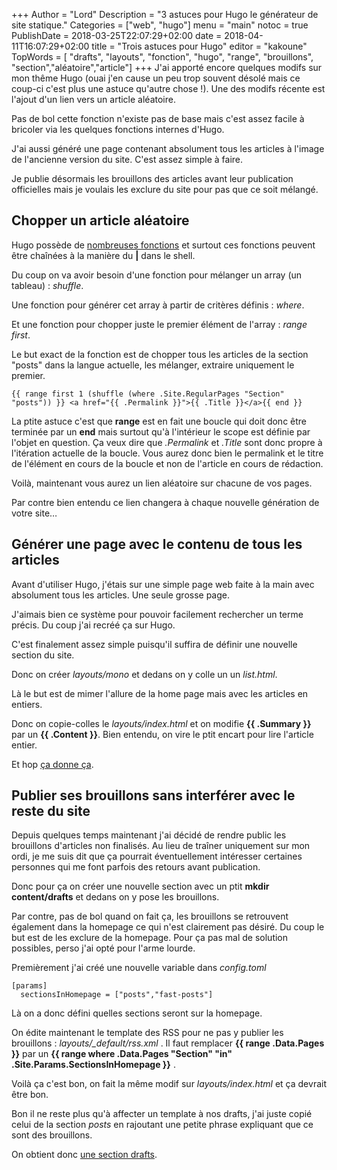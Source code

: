 +++
Author = "Lord"
Description = "3 astuces pour Hugo le générateur de site statique."
Categories = ["web", "hugo"]
menu = "main"
notoc = true
PublishDate = 2018-03-25T22:07:29+02:00
date = 2018-04-11T16:07:29+02:00
title = "Trois astuces pour Hugo"
editor = "kakoune"
TopWords = [  "drafts", "layouts", "fonction", "hugo", "range", "brouillons", "section","aléatoire","article"]
+++
J'ai apporté encore quelques modifs sur mon thême Hugo (ouai j'en cause un peu trop souvent désolé mais ce coup-ci c'est plus une astuce qu'autre chose !).
Une des modifs récente est l'ajout d'un lien vers un article aléatoire.

Pas de bol cette fonction n'existe pas de base mais c'est assez facile à bricoler via les quelques fonctions internes d'Hugo.

J'ai aussi généré une page contenant absolument tous les articles à l'image de l'ancienne version du site.
C'est assez simple à faire.

Je publie désormais les brouillons des articles avant leur publication officielles mais je voulais les exclure du site pour pas que ce soit mélangé.

## Chopper un article aléatoire
Hugo possède de [nombreuses fonctions](https://gohugo.io/functions/) et surtout ces fonctions peuvent être chaînées à la manière du **|** dans le shell.

Du coup on va avoir besoin d'une fonction pour mélanger un array (un tableau) : *shuffle*.

Une fonction pour générer cet array à partir de critères définis : *where*.

Et une fonction pour chopper juste le premier élément de l'array : *range first*.

Le but exact de la fonction est de chopper tous les articles de la section "posts" dans la langue actuelle, les mélanger, extraire uniquement le premier.

```
{{ range first 1 (shuffle (where .Site.RegularPages "Section" "posts")) }} <a href="{{ .Permalink }}">{{ .Title }}</a>{{ end }}
```

La ptite astuce c'est que **range** est en fait une boucle qui doit donc être terminée par un **end** mais surtout qu'à l'intérieur le scope est définie par l'objet en question.
Ça veux dire que *.Permalink* et *.Title* sont donc propre à l'itération actuelle de la boucle.
Vous aurez donc bien le permalink et le titre de l'élément en cours de la boucle et non de l'article en cours de rédaction.

Voilà, maintenant vous aurez un lien aléatoire sur chacune de vos pages.

Par contre bien entendu ce lien changera à chaque nouvelle génération de votre site…

## Générer une page avec le contenu de tous les articles
Avant d'utiliser Hugo, j'étais sur une simple page web faite à la main avec absolument tous les articles.
Une seule grosse page.

J'aimais bien ce système pour pouvoir facilement rechercher un terme précis.
Du coup j'ai recréé ça sur Hugo.

C'est finalement assez simple puisqu'il suffira de définir une nouvelle section du site.

Donc on créer *layouts/mono* et dedans on y colle un un *list.html*.

Là le but est de mimer l'allure de la home page mais avec les articles en entiers.

Donc on copie-colles le *layouts/index.html* et on modifie **{{ .Summary }}** par un **{{ .Content }}**.
Bien entendu, on vire le ptit encart pour lire l'article entier.

Et hop [ça donne ça](https://lord.re/mono/).

## Publier ses brouillons sans interférer avec le reste du site

Depuis quelques temps maintenant j'ai décidé de rendre public les brouillons d'articles non finalisés.
Au lieu de traîner uniquement sur mon ordi, je me suis dit que ça pourrait éventuellement intéresser certaines personnes qui me font parfois des retours avant publication.

Donc pour ça on créer une nouvelle section avec un ptit **mkdir content/drafts** et dedans on y pose les brouillons.

Par contre, pas de bol quand on fait ça, les brouillons se retrouvent également dans la homepage ce qui n'est clairement pas désiré.
Du coup le but est de les exclure de la homepage.
Pour ça pas mal de solution possibles, perso j'ai opté pour l'arme lourde.

Premièrement j'ai créé une nouvelle variable dans *config.toml*

    [params]
      sectionsInHomepage = ["posts","fast-posts"]

Là on a donc défini quelles sections seront sur la homepage.

On édite maintenant le template des RSS pour ne pas y publier les brouillons : *layouts/_default/rss.xml* .
Il faut remplacer **{{ range .Data.Pages }}** par un **{{ range where .Data.Pages "Section" "in" .Site.Params.SectionsInHomepage }}** .

Voilà ça c'est bon, on fait la même modif sur *layouts/index.html* et ça devrait être bon.

Bon il ne reste plus qu'à affecter un template à nos drafts, j'ai juste copié celui de la section *posts* en rajoutant une petite phrase expliquant que ce sont des brouillons.

On obtient donc [une section drafts](https://lord.re/drafts/).


